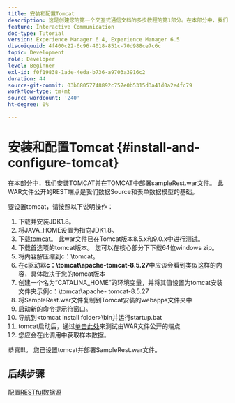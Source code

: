 ```yaml
---
title: 安装和配置Tomcat
description: 这是创建您的第一个交互式通信文档的多步教程的第1部分。在本部分中，我们将安装TOMCAT并在TOMCAT中部署sampleRest.war文件。
feature: Interactive Communication
doc-type: Tutorial
version: Experience Manager 6.4, Experience Manager 6.5
discoiquuid: 4f400c22-6c96-4018-851c-70d988ce7c6c
topic: Development
role: Developer
level: Beginner
exl-id: f0f19838-1ade-4eda-b736-a9703a3916c2
duration: 44
source-git-commit: 03b68057748892c757e0b5315d3a41d0a2e4fc79
workflow-type: tm+mt
source-wordcount: '240'
ht-degree: 0%

---
```


# 安装和配置Tomcat {#install-and-configure-tomcat}

在本部分中，我们安装TOMCAT并在TOMCAT中部署sampleRest.war文件。 此WAR文件公开的REST端点是我们数据Source和表单数据模型的基础。

要设置tomcat，请按照以下说明操作：

1. 下载并安装JDK1.8。
2. 将JAVA_HOME设置为指向JDK1.8。
3. 下载[tomcat](https://tomcat.apache.org/)。 此war文件已在Tomcat版本8.5.x和9.0.x中进行测试。
4. 下载首选项的tomcat版本。 您可以在核心部分下下载64位windows zip。
5. 将内容解压缩到c：\tomcat。
6. 在c驱动器&#x200B;**c：\tomcat\apache-tomcat-8.5.27**&#x200B;中应该会看到类似这样的内容，具体取决于您的tomcat版本
7. 创建一个名为“CATALINA_HOME”的环境变量，并将其值设置为tomcat安装文件夹示例c：\tomcat\apache- tomcat-8.5.27
8. 将SampleRest.war文件复制到Tomcat安装的webapps文件夹中
9. 启动新的命令提示符窗口。
10. 导航到&lt;tomcat install folder>\bin并运行startup.bat
11. tomcat启动后，通过[单击此处](http://localhost:8080/SampleRest/webapi/getStatement/9586)来测试由WAR文件公开的端点
12. 您应会在此调用中获取样本数据。

恭喜!!!。 您已设置tomcat并部署SampleRest.war文件。

## 后续步骤

[配置RESTful数据源](./parttwo.md)
